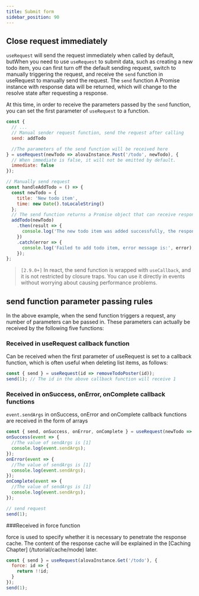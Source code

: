 ```yaml
---
title: Submit form
sidebar_position: 90
---
```


## Close request immediately

`useRequest` will send the request immediately when called by default, butWhen you need to use `useRequest` to submit data, such as creating a new todo item, you can first turn off the default sending request, switch to manually triggering the request, and receive the `send` function in useRequest to manually send the request. The `send` function A Promise instance with response data will be returned, which will change to the resolve state after requesting a response.

At this time, in order to receive the parameters passed by the `send` function, you can set the first parameter of `useRequest` to a function.

```javascript
const {
  // ...
  // Manual sender request function, send the request after calling
  send: addTodo

  //The parameters of the send function will be received here
} = useRequest(newTodo => alovaInstance.Post('/todo', newTodo), {
  // When immediate is false, it will not be emitted by default.
  immediate: false
});

// Manually send request
const handleAddTodo = () => {
  const newTodo = {
    title: 'New todo item',
    time: new Date().toLocaleString()
  };
  // The send function returns a Promise object that can receive response data
  addTodo(newTodo)
    .then(result => {
      console.log('The new todo item was added successfully, the response data is:', result);
    })
    .catch(error => {
      console.log('Failed to add todo item, error message is:', error);
    });
};
```

> `[2.9.0+]` In react, the send function is wrapped with `useCallback`, and it is not restricted by closure traps. You can use it directly in events without worrying about causing performance problems.

## send function parameter passing rules

In the above example, when the send function triggers a request, any number of parameters can be passed in. These parameters can actually be received by the following five functions:

### Received in useRequest callback function

Can be received when the first parameter of useRequest is set to a callback function, which is often useful when deleting list items, as follows:

```javascript
const { send } = useRequest(id => removeTodoPoster(id));
send(1); // The id in the above callback function will receive 1
```

### Received in onSuccess, onError, onComplete callback functions

`event.sendArgs` in onSuccess, onError and onComplete callback functions are received in the form of arrays

```javascript
const { send, onSuccess, onError, onComplete } = useRequest(newTodo => alovaInstance.Post('/todo', newTodo));
onSuccess(event => {
  //The value of sendArgs is [1]
  console.log(event.sendArgs);
});
onError(event => {
  //The value of sendArgs is [1]
  console.log(event.sendArgs);
});
onComplete(event => {
  //The value of sendArgs is [1]
  console.log(event.sendArgs);
});

// send request
send(1);
```

###Received in force function

force is used to specify whether it is necessary to penetrate the response cache. The content of the response cache will be explained in the [Caching Chapter] (/tutorial/cache/mode) later.

```javascript
const { send } = useRequest(alovaInstance.Get('/todo'), {
  force: id => {
    return !!id;
  }
});
send(1);
```
